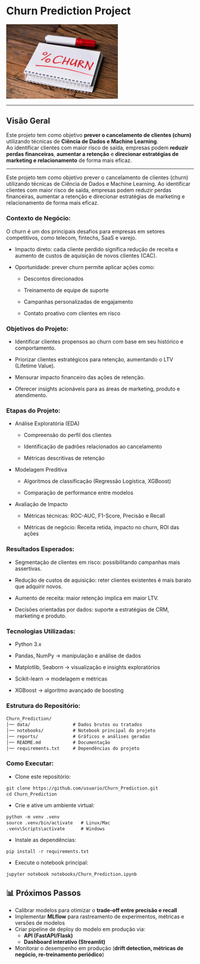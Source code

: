 # Churn Prediction Project

<img src="docs/churn-rate.webp" alt="Logo do Projeto" width="300"/>

---
## Visão Geral

Este projeto tem como objetivo **prever o cancelamento de clientes (churn)** utilizando técnicas de **Ciência de Dados e Machine Learning**.  
Ao identificar clientes com maior risco de saída, empresas podem **reduzir perdas financeiras**, **aumentar a retenção** e **direcionar estratégias de marketing e relacionamento** de forma mais eficaz.

---


Este projeto tem como objetivo prever o cancelamento de clientes (churn) utilizando técnicas de Ciência de Dados e Machine Learning.
Ao identificar clientes com maior risco de saída, empresas podem reduzir perdas financeiras, aumentar a retenção e direcionar estratégias de marketing e relacionamento de forma mais eficaz.

### Contexto de Negócio:

O churn é um dos principais desafios para empresas em setores competitivos, como telecom, fintechs, SaaS e varejo.

- Impacto direto: cada cliente perdido significa redução de receita e aumento de custos de aquisição de novos clientes (CAC).

- Oportunidade: prever churn permite aplicar ações como:

    - Descontos direcionados

    - Treinamento de equipe de suporte

    - Campanhas personalizadas de engajamento

    - Contato proativo com clientes em risco

### Objetivos do Projeto:

- Identificar clientes propensos ao churn com base em seu histórico e comportamento.

- Priorizar clientes estratégicos para retenção, aumentando o LTV (Lifetime Value).

- Mensurar impacto financeiro das ações de retenção.

- Oferecer insights acionáveis para as áreas de marketing, produto e atendimento.

### Etapas do Projeto:

- Análise Exploratória (EDA)

    - Compreensão do perfil dos clientes

    - Identificação de padrões relacionados ao cancelamento

    - Métricas descritivas de retenção

- Modelagem Preditiva

    - Algoritmos de classificação (Regressão Logística, XGBoost)

    - Comparação de performance entre modelos

- Avaliação de Impacto

    - Métricas técnicas: ROC-AUC, F1-Score, Precisão e Recall

    - Métricas de negócio: Receita retida, impacto no churn, ROI das ações

### Resultados Esperados:

- Segmentação de clientes em risco: possibilitando campanhas mais assertivas.

- Redução de custos de aquisição: reter clientes existentes é mais barato que adquirir novos.

- Aumento de receita: maior retenção implica em maior LTV.

- Decisões orientadas por dados: suporte a estratégias de CRM, marketing e produto.

###  Tecnologias Utilizadas:

- Python 3.x

- Pandas, NumPy → manipulação e análise de dados

- Matplotlib, Seaborn → visualização e insights exploratórios

- Scikit-learn → modelagem e métricas

- XGBoost → algoritmo avançado de boosting

### Estrutura do Repositório:
```
Churn_Prediction/
│── data/                # Dados brutos ou tratados
│── notebooks/           # Notebook principal do projeto
│── reports/             # Gráficos e análises geradas
│── README.md            # Documentação
│── requirements.txt     # Dependências do projeto
```

### Como Executar:

- Clone este repositório:

```
git clone https://github.com/usuario/Churn_Prediction.git
cd Churn_Prediction
```

- Crie e ative um ambiente virtual:

```
python -m venv .venv
source .venv/bin/activate   # Linux/Mac
.venv\Scripts\activate      # Windows
```

- Instale as dependências:

```
pip install -r requirements.txt
```

- Execute o notebook principal:

```
jupyter notebook notebooks/Churn_Prediction.ipynb
```

## 📊 Próximos Passos

- Calibrar modelos para otimizar o **trade-off entre precisão e recall**  
- Implementar **MLflow** para rastreamento de experimentos, métricas e versões de modelos  
- Criar pipeline de deploy do modelo em produção via:
  - **API (FastAPI/Flask)**  
  - **Dashboard interativo (Streamlit)**  
- Monitorar o desempenho em produção (**drift detection, métricas de negócio, re-treinamento periódico**)
